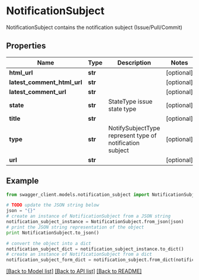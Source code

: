 # NotificationSubject

NotificationSubject contains the notification subject (Issue/Pull/Commit)

## Properties
Name | Type | Description | Notes
------------ | ------------- | ------------- | -------------
**html_url** | **str** |  | [optional] 
**latest_comment_html_url** | **str** |  | [optional] 
**latest_comment_url** | **str** |  | [optional] 
**state** | **str** | StateType issue state type | [optional] 
**title** | **str** |  | [optional] 
**type** | **str** | NotifySubjectType represent type of notification subject | [optional] 
**url** | **str** |  | [optional] 

## Example

```python
from swagger_client.models.notification_subject import NotificationSubject

# TODO update the JSON string below
json = "{}"
# create an instance of NotificationSubject from a JSON string
notification_subject_instance = NotificationSubject.from_json(json)
# print the JSON string representation of the object
print NotificationSubject.to_json()

# convert the object into a dict
notification_subject_dict = notification_subject_instance.to_dict()
# create an instance of NotificationSubject from a dict
notification_subject_form_dict = notification_subject.from_dict(notification_subject_dict)
```
[[Back to Model list]](../README.md#documentation-for-models) [[Back to API list]](../README.md#documentation-for-api-endpoints) [[Back to README]](../README.md)


